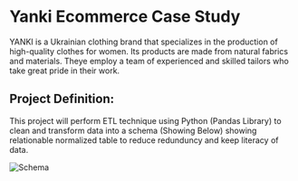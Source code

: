 # Yanki Ecommerce Case Study
YANKI is a Ukrainian clothing brand that specializes in the production of high-quality clothes for women. Its products are made from natural fabrics and materials. Theye employ a team of experienced and skilled tailors who take great pride in their work.

## Project Definition:
This project will perform ETL technique using Python (Pandas Library) to clean and transform data into a schema (Showing Below) showing relationable normalized table to reduce redunduncy and keep literacy of data.

![Schema](https://github.com/user-attachments/assets/55c7b7ff-e403-4b1c-93d8-dfc6a4946d70)
